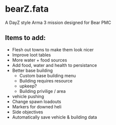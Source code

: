 # bearZ.fata
A DayZ style Arma 3 mission designed for Bear PMC

## Items to add: 
- Flesh out towns to make them look nicer
- Improve loot tables
- More water + food sources
- Add food, water and health to persistance
- Better base building
	- Custom base building menu
	- Building requires resource
	- upkeep?
	- Building privilige / area
- vehicle pushing
- Change spawn loadouts
- Markers for downed heli
- Side objectives
- Automatically save vehicle & building data